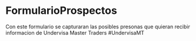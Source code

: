 # FormularioProspectos
Con este formulario se capturaran las posibles presonas que quieran recibir informacion de Undervisa  Master Traders #UndervisaMT
